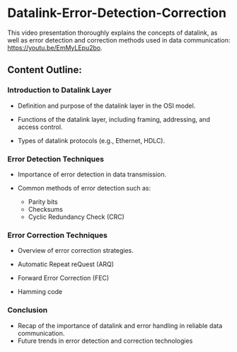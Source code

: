 # Datalink-Error-Detection-Correction

This video presentation thoroughly explains the concepts of datalink, as well as error detection and correction methods used in data communication: https://youtu.be/EmMyLEpu2bo. 

## Content Outline:
### Introduction to Datalink Layer

- Definition and purpose of the datalink layer in the OSI model.

- Functions of the datalink layer, including framing, addressing, and access control.

- Types of datalink protocols (e.g., Ethernet, HDLC).

### Error Detection Techniques

- Importance of error detection in data transmission.

- Common methods of error detection such as:

    - Parity bits
    - Checksums
    - Cyclic Redundancy Check (CRC)

### Error Correction Techniques

- Overview of error correction strategies.

- Automatic Repeat reQuest (ARQ)
- Forward Error Correction (FEC)
- Hamming code


### Conclusion

- Recap of the importance of datalink and error handling in reliable data communication.
- Future trends in error detection and correction technologies
